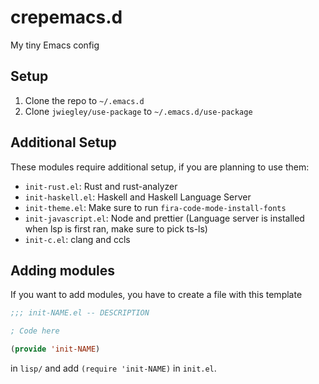 # crepemacs.d

My tiny Emacs config

## Setup

1. Clone the repo to `~/.emacs.d`
2. Clone `jwiegley/use-package` to `~/.emacs.d/use-package`

## Additional Setup 

These modules require additional setup, if you are planning to use them:

- `init-rust.el`: Rust and rust-analyzer
- `init-haskell.el`: Haskell and Haskell Language Server
- `init-theme.el`: Make sure to run `fira-code-mode-install-fonts`
- `init-javascript.el`: Node and prettier (Language server is installed when lsp is first ran, make sure to pick ts-ls)
- `init-c.el`: clang and ccls

## Adding modules

If you want to add modules, you have to create a file with this template

```lisp
;;; init-NAME.el -- DESCRIPTION

; Code here

(provide 'init-NAME)
```

in `lisp/` and add `(require 'init-NAME)` in `init.el`.
